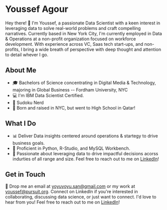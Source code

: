 # Youssef Agour

Hey there! 👋 I'm Youssef, a passionate Data Scientist with a keen interest in leveraging data to solve real-world problems and craft compelling narratives. Currently based in New York City, I'm currently employed in Data & Operations at a non-profit organization focused on workforce development. With experience across VC, Saas tech start-ups, and non-profits, I bring a wide breath of perspective with deep thought and attention to detail whever I go.

## About Me

- 🎓 Bachelors of Science concentrating in Digital Media & Technology, majoring in Global Business -- Fordham University, NYC
- 💻 I'm IBM Data Scientist Certified.
- 🌟 Sudoku Nerd
- 🌆 Born and raised in NYC, but went to High School in Qatar!

## What I Do

- 📊 Deliver Data insights centered around operations & startegy to drive business goals.
- 🐍 Proficient in Python, R-Studio, and MySQL Workbench.
- 🤝 Passionate about leveraging data to drive impactful decisions acorss indurties of all range and size.
 Feel free to reach out to me on [LinkedIn](https://www.linkedin.com/in/youssef-agour/)!

## Get in Touch

📧 Drop me an email at yoyuyoyu.san@gmail.com or my work at youssef@pursuit.org. Connect on LinkedIn if you're interested in collaborating, discussing data science, or just want to connect. I'd love to hear from you!
Feel free to reach out to me on [LinkedIn](https://www.linkedin.com/in/youssef-agour/)!
